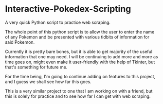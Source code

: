 # Interactive-Pokedex-Scripting
A very quick Python script to practice web scraping. 

The whole point of this python script is to allow the user to enter the name of any Pokemon and be presented with various tidbits of information for said Pokemon.

Currently it is pretty bare bones, but it is able to get majority of the useful information that one may need. I will be continuing to add more and more as time goes on, might 
even make it user-friendly with the help of Tkinter, but that's something for future me. 

For the time being, I'm going to continue adding on features to this project, and I guess we shall see how far this goes. 


This is a very similar project to one that I am working on with a friend, but this is solely for practice and to see how far I can get with web scraping. 
